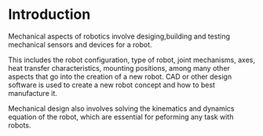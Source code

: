 # Introduction
Mechanical aspects of robotics involve desiging,building and testing mechanical sensors and devices for a robot. 

This includes the robot configuration, type of robot, joint mechanisms, axes, heat transfer characteristics, mounting positions, among many other aspects that go into the creation of a new robot. 
CAD or other design software is used to create a new robot concept and how to best manufacture it. 

Mechanical design also involves solving the kinematics and dynamics equation of the robot, which are essential for peforming any task with robots.